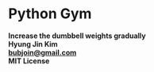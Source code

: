 # Python Gym
**Increase the dumbbell weights gradually**  
**Hyung Jin Kim**  
**bubjoin@gmail.com**  
**MIT License**  